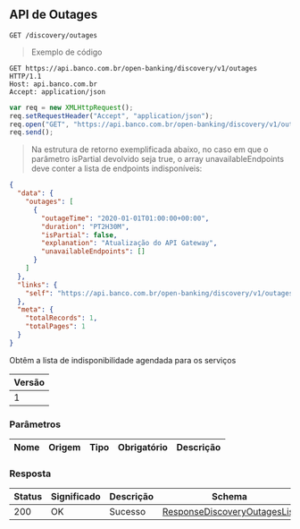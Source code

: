 ## API de Outages

`GET /discovery/outages`

> Exemplo de código

```http
GET https://api.banco.com.br/open-banking/discovery/v1/outages HTTP/1.1
Host: api.banco.com.br
Accept: application/json

```

```javascript
var req = new XMLHttpRequest();
req.setRequestHeader("Accept", "application/json");
req.open("GET", "https://api.banco.com.br/open-banking/discovery/v1/outages", true);
req.send();
```

> Na estrutura de retorno exemplificada abaixo, no caso em que o parâmetro isPartial devolvido seja true, o array unavailableEndpoints deve conter a lista de endpoints indisponíveis:

```json
{
  "data": {
    "outages": [
      {
        "outageTime": "2020-01-01T01:00:00+00:00",
        "duration": "PT2H30M",
        "isPartial": false,
        "explanation": "Atualização do API Gateway",
        "unavailableEndpoints": []
      }
    ]
  },
  "links": {
    "self": "https://api.banco.com.br/open-banking/discovery/v1/outages"
  },
  "meta": {
    "totalRecords": 1,
    "totalPages": 1
  }
}
```

Obtêm a lista de indisponibilidade agendada para os serviços

Versão |
------ |
1 |

### Parâmetros

|Nome|Origem|Tipo|Obrigatório|Descrição|
|----|------|----|-----------|---------|

### Resposta

|Status |Significado|Descrição  |Schema                                                                 |
|-------|-----------|-----------|-----------------------------------------------------------------------|
|200    |OK         |Sucesso    |[ResponseDiscoveryOutagesList](#schemaResponseDiscoveryOutagesList)    |
